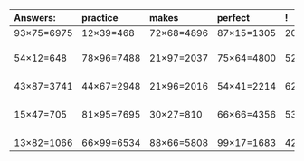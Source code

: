 | Answers: | practice | makes | perfect | ! |
| :--- | :--- | :--- | :--- | :--- |
| 93×75=6975 | 12×39=468 | 72×68=4896 | 87×15=1305 | 20×96=1920 | 
|   |   |   |   |   | 
|   |   |   |   |   | 
|   |   |   |   |   | 
| 54×12=648 | 78×96=7488 | 21×97=2037 | 75×64=4800 | 52×86=4472 | 
|   |   |   |   |   | 
|   |   |   |   |   | 
|   |   |   |   |   | 
|   |   |   |   |   | 
| 43×87=3741 | 44×67=2948 | 21×96=2016 | 54×41=2214 | 62×98=6076 | 
|   |   |   |   |   | 
|   |   |   |   |   | 
|   |   |   |   |   | 
|   |   |   |   |   | 
| 15×47=705 | 81×95=7695 | 30×27=810 | 66×66=4356 | 53×83=4399 | 
|   |   |   |   |   | 
|   |   |   |   |   | 
|   |   |   |   |   | 
|   |   |   |   |   | 
| 13×82=1066 | 66×99=6534 | 88×66=5808 | 99×17=1683 | 42×27=1134 | 

